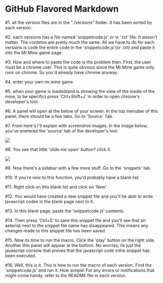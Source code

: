 GitHub Flavored Markdown
================================

  #1. all the version files are in the "./versions" folder. It has been sorted by each version.

  #2. each versions has a file named 'snippetcode.js' or in '.txt' file. It doesn't matter. The contetns are pretty much the same. All we have to do for each versions is code the entire code in the 'snippetcode.js'(or .txt) and paste it into the Mr.Mine game page.

#3. How and where to paste the code is the problem then. First, the user must be a chrome user. This is quite obvious since the Mr.Mine game only runs on chrome. So you'd already have chrome anyway.

#4. enter your own mr.mine game.

#5. when your game is loaded(and is showing the view of the inside of the mine, to be specific) press 'Ctrl+Shift+J' in order to open chrome's developer's tool.

#6. A panel will open at the below of your screen. In the top menubar of this panel, there should be a few tabs. Go to 'Source' Tab.

#7. From here's I'll explain with screenshot images. In the image below, you've enetered the 'source' tab of the developer's tool.

<img src="...">

#8. You see that little 'slide me open' button? click it.

<img src="...">

#9. Now there's a sidebar with a few more stuff. Go to the 'snippets' tab.

#10. If you're new to this function, you'd probably have a blank list. 

#11. Right click on this blank list and click on 'New'.

#12. You would have created a new snippet file and you'll be able to write javascript codes in the blank page next to it.

#13. In this blank page, paste the 'snippetcode.js' contents.

#14. Then press 'Ctrl+S' to save this snippet file and you'll see that an asterisk next to the snippet file name has disappeared. This means any changes made to this snippet file has been saved.

#15. Now its time to run the macro. Click the 'play' button on the right side. Another thin panel will appear at the bottom. No worries, its just the javascript console that proves that the javascript code inthe snippet has been executed. 

#16. Well, this is it. This is how to run the macro of each version. Find the 'snippetcode.js' and run it. How simple! For any errors or notifications that might come handy, refer to the README file in each version.
